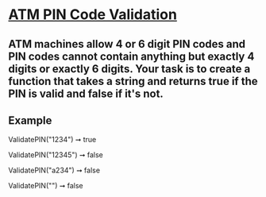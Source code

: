 # [ATM PIN Code Validation](https://edabit.com/challenge/gBYEFXeD9G2JMZ9dD)

## ATM machines allow 4 or 6 digit PIN codes and PIN codes cannot contain anything but exactly 4 digits or exactly 6 digits. Your task is to create a function that takes a string and returns true if the PIN is valid and false if it's not.

## Example

ValidatePIN("1234") ➞ true

ValidatePIN("12345") ➞ false

ValidatePIN("a234") ➞ false

ValidatePIN("") ➞ false

